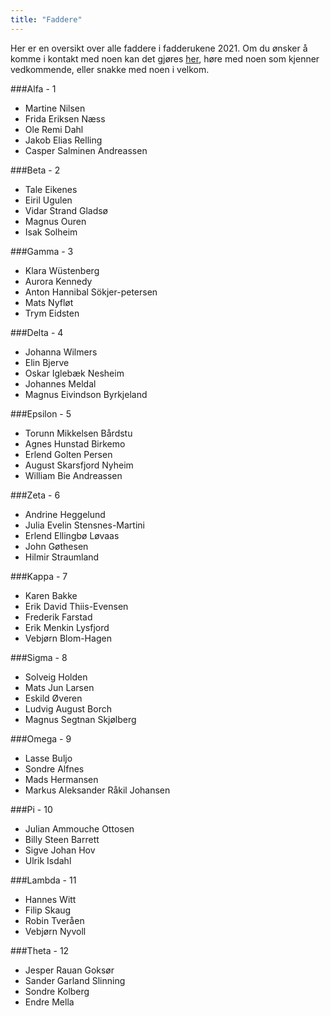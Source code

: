 ```yaml
---
title: "Faddere"
---
```


Her er en oversikt over alle faddere i fadderukene 2021. Om du ønsker å komme i kontakt med noen kan det gjøres [her](https://online.ntnu.no/profile/user_search/), høre med noen som kjenner vedkommende, eller snakke med noen i velkom.


###Alfa - 1
* Martine Nilsen
* Frida Eriksen Næss
* Ole Remi Dahl
* Jakob Elias Relling
* Casper Salminen Andreassen

###Beta - 2 
* Tale Eikenes
* Eiril Ugulen
* Vidar Strand Gladsø
* Magnus Ouren
* Isak Solheim

###Gamma - 3
* Klara Wüstenberg
* Aurora Kennedy
* Anton Hannibal Sökjer-petersen
* Mats Nyfløt
* Trym Eidsten

###Delta - 4
* Johanna Wilmers
* Elin Bjerve
* Oskar Iglebæk Nesheim
* Johannes Meldal
* Magnus Eivindson Byrkjeland

###Epsilon - 5 
* Torunn Mikkelsen Bårdstu
* Agnes Hunstad Birkemo
* Erlend Golten Persen
* August Skarsfjord Nyheim
* William Bie Andreassen

###Zeta - 6
* Andrine Heggelund
* Julia Evelin Stensnes-Martini
* Erlend Ellingbø Løvaas
* John Gøthesen
* Hilmir Straumland

###Kappa - 7
* Karen Bakke
* Erik David Thiis-Evensen
* Frederik Farstad
* Erik Menkin Lysfjord
* Vebjørn Blom-Hagen

###Sigma - 8
* Solveig Holden
* Mats Jun Larsen
* Eskild Øveren
* Ludvig August Borch
* Magnus Segtnan Skjølberg

###Omega - 9
* Lasse Buljo
* Sondre Alfnes
* Mads Hermansen
* Markus Aleksander Råkil Johansen

###Pi - 10
* Julian Ammouche Ottosen
* Billy Steen Barrett
* Sigve Johan Hov
* Ulrik Isdahl

###Lambda - 11
* Hannes Witt
* Filip Skaug
* Robin Tveråen
* Vebjørn Nyvoll

###Theta - 12
* Jesper Rauan Goksør
* Sander Garland Slinning
* Sondre Kolberg
* Endre Mella